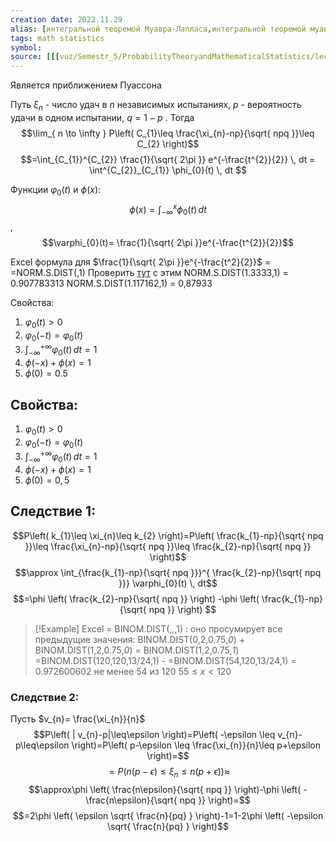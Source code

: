 ```yaml
---
creation date: 2022.11.29
alias: [интегральной теоремой Муавра-Лапласа,интегральной теоремой муавра лапласа,интегральную теорему муавра лапласа]
tags: math statistics
symbol:
source: [[[vuz/Semestr_5/ProbabilityTheoryandMathematicalStatistics/lections/lobuzov/ТВиМС-1_010302_Лобузов_5 семестр_ЛК5.pdf]],7]
---
```

Является приближением Пуассона

Путь $\xi_{n}$ - число удач в $n$ независимых испытаниях, $p$ - вероятность удачи  в одном испытании, $q=1-p$  .
Тогда $$\lim_{ n \to \infty } P\left( C_{1}\leq \frac{\xi_{n}-np}{\sqrt{ npq }}\leq C_{2} \right)$$
$$=\int_{C_{1}}^{C_{2}} \frac{1}{\sqrt{ 2\pi }} e^{-\frac{t^{2}}{2}} \, dt = \int^{C_{2}}_{C_{1}} \phi_{0}(t) \, dt  $$

Функции $\varphi_{0}(t)$ и $\phi(x)$:
$$\phi(x)=\int_{-\infty}^x \phi_{0}(t) \, dt$$, $$\varphi_{0}(t)= \frac{1}{\sqrt{ 2\pi }}e^{-\frac{t^{2}}{2}}$$

Excel формула для $\frac{1}{\sqrt{ 2\pi }}e^{-\frac{t^2}{2}}$ = =NORM.S.DIST(,1)
Проверить [тут](https://support.microsoft.com/ru-ru/office/%D1%84%D1%83%D0%BD%D0%BA%D1%86%D0%B8%D1%8F-%D0%BD%D0%BE%D1%80%D0%BC-%D1%81%D1%82-%D1%80%D0%B0%D1%81%D0%BF-1e787282-3832-4520-a9ae-bd2a8d99ba88) с этим 
NORM.S.DIST(1.3333,1) = 0.907783313
NORM.S.DIST(1.117162,1) = 0,87933

Свойства:
1) $\varphi_{0}(t)>0$
2) $\varphi_{0}(-t)=\varphi_{0}(t)$
3) $\int_{-\infty}^{+\infty}\varphi_{0}(t) \, dt=1$
4) $\phi(-x)+\phi(x)=1$
5) $\phi(0)=0.5$




## Свойства:
1) $\varphi_{0}(t)>0$
2) $\varphi_{0}(-t)=\varphi_{0}(t)$
3) $\int_{-\infty}^{+\infty}\varphi_{0}(t) \, dt=1$
4) $\phi(-x)+\phi(x)=1$
5) $\phi(0)=0,5$

## Следствие 1:
$$P\left( k_{1}\leq \xi_{n}\leq k_{2} \right)=P\left( \frac{k_{1}-np}{\sqrt{ npq }}\leq \frac{\xi_{n}-np}{\sqrt{ npq }}\leq \frac{k_{2}-np}{\sqrt{ npq }} \right)$$
$$\approx \int_{\frac{k_{1}-np}{\sqrt{ npq }}}^{ \frac{k_{2}-np}{\sqrt{ npq }}} \varphi_{0}(t) \, dt$$
$$=\phi \left( \frac{k_{2}-np}{\sqrt{ npq }} \right) -\phi \left( \frac{k_{1}-np}{\sqrt{ npq }} \right)  $$
>[!Example]
Excel = BINOM.DIST(,,,1) : оно просумирует все предыдущие значения:
BINOM.DIST(0,2,0.75,*0*) + BINOM.DIST(1,2,0.75,*0*)  = BINOM.DIST(1,2,0.75,*1*)
=BINOM.DIST(120,120,13/24,1) - =BINOM.DIST(54,120,13/24,1) = 0.972600602
не менее 54 из 120 $55 \leq x < 120$

### Следствие 2:
Пусть $v_{n}= \frac{\xi_{n}}{n}$
$$P\left( | v_{n}-p|\leq\epsilon \right)=P\left( -\epsilon \leq v_{n}-p\leq\epsilon \right)=P\left( p-\epsilon \leq \frac{\xi_{n}}{n}\leq p+\epsilon \right)=$$
$$=P\left( n\left( p-\epsilon \right)\leq \xi_{n}\leq n(p+\epsilon) \right)\approx$$
$$\approx\phi \left( \frac{n\epsilon}{\sqrt{ npq }} \right)-\phi \left( -\frac{n\epsilon}{\sqrt{ npq }} \right)=$$
$$=2\phi \left( \epsilon \sqrt{ \frac{n}{pq} } \right)-1=1-2\phi \left( -\epsilon \sqrt{ \frac{n}{pq} } \right)$$

